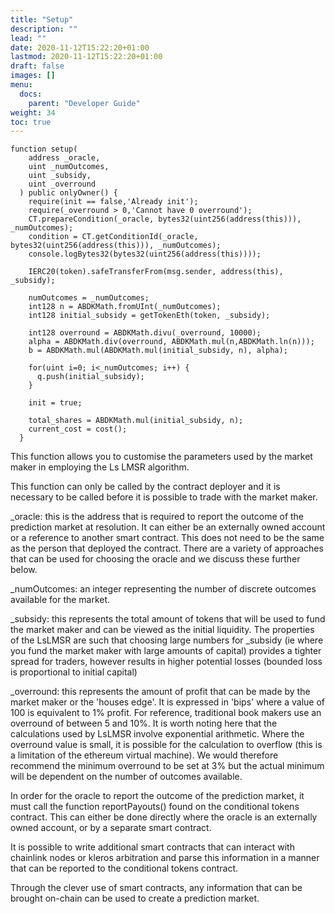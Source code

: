 ```yaml
---
title: "Setup"
description: ""
lead: ""
date: 2020-11-12T15:22:20+01:00
lastmod: 2020-11-12T15:22:20+01:00
draft: false
images: []
menu: 
  docs:
    parent: "Developer Guide"
weight: 34
toc: true
---
```


```
function setup(
    address _oracle,
    uint _numOutcomes,
    uint _subsidy,
    uint _overround
  ) public onlyOwner() {
    require(init == false,'Already init');
    require(_overround > 0,'Cannot have 0 overround');
    CT.prepareCondition(_oracle, bytes32(uint256(address(this))), _numOutcomes);
    condition = CT.getConditionId(_oracle, bytes32(uint256(address(this))), _numOutcomes);
    console.logBytes32(bytes32(uint256(address(this))));

    IERC20(token).safeTransferFrom(msg.sender, address(this), _subsidy);

    numOutcomes = _numOutcomes;
    int128 n = ABDKMath.fromUInt(_numOutcomes);
    int128 initial_subsidy = getTokenEth(token, _subsidy);

    int128 overround = ABDKMath.divu(_overround, 10000);
    alpha = ABDKMath.div(overround, ABDKMath.mul(n,ABDKMath.ln(n)));
    b = ABDKMath.mul(ABDKMath.mul(initial_subsidy, n), alpha);

    for(uint i=0; i<_numOutcomes; i++) {
      q.push(initial_subsidy);
    }

    init = true;

    total_shares = ABDKMath.mul(initial_subsidy, n);
    current_cost = cost();
  }
```
This function allows you to customise the parameters used by the market maker in employing the Ls LMSR algorithm.

This function can only be called by the contract deployer and it is necessary to be called before it is possible to trade with the market maker.

_oracle: this is the address that is required to report the outcome of the prediction market at resolution. It can either be an externally owned account or a reference to another smart contract. This does not need to be the same as the person that deployed the contract. There are a variety of approaches that can be used for choosing the oracle and we discuss these further below.

_numOutcomes: an integer representing the number of discrete outcomes available for the market.

_subsidy: this represents the total amount of tokens that will be used to fund the market maker and can be viewed as the initial liquidity. The properties of the LsLMSR are such that choosing large numbers for _subsidy (ie where you fund the market maker with large amounts of capital) provides a tighter spread for traders, however results in higher potential losses (bounded loss is proportional to initial capital)

_overround: this represents the amount of profit that can be made by the market maker or the 'houses edge'. It is expressed in 'bips' where a value of 100 is equivalent to 1% profit. For reference, traditional book makers use an overround of between 5 and 10%. It is worth noting here that the calculations used by LsLMSR involve exponential arithmetic. Where the overround value is small, it is possible for the calculation to overflow (this is a limitation of the ethereum virtual machine). We would therefore recommend the minimum overround to be set at 3% but the actual minimum will be dependent on the number of outcomes available.

In order for the oracle to report the outcome of the prediction market, it must call the function reportPayouts() found on the conditional tokens contract. This can either be done directly where the oracle is an externally owned account, or by a separate smart contract.

It is possible to write additional smart contracts that can interact with chainlink nodes or kleros arbitration and parse this information in a manner that can be reported to the conditional tokens contract.

Through the clever use of smart contracts, any information that can be brought on-chain can be used to create a prediction market. 